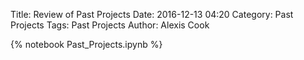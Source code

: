 Title: Review of Past Projects
Date: 2016-12-13 04:20
Category: Past Projects
Tags: Past Projects
Author: Alexis Cook

{% notebook Past_Projects.ipynb %}